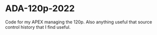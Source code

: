 # ADA-120p-2022
Code for my APEX managing the 120p. Also anything useful that source control history that I find useful.
